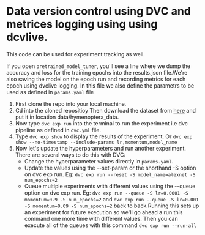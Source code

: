 # Data version control using DVC and metrices logging using using dcvlive.

This code can be used for experiment tracking as well. 

If you open `pretrained_model_tuner`, you'll see a line where we dump the accuracy and loss for the training epochs into the results.json file.We're also saving the model on the epoch run and recording metrics for each epoch using dvclive logging. In this file we also define the parametrs to be used as defined in `params.yaml` file

1. First clone the repo into your local machine.
2. Cd into the cloned repositioy Then download the dataset from [here](https://download.pytorch.org/tutorial/hymenoptera_data.zip) and put it in location data/hymenoptera_data.
3. Now type `dvc exp run` into the terminal to run the experiment i.e dvc pipeline as defined in `dvc.yml` file.
4.  Type `dvc exp show` to display the results of the experiment. Or `dvc exp show --no-timestamp --include-params lr,momentum,model_name`
5.  Now let's update the hyperparameters and run another experiment. There are several ways to do this with DVC:
       - Change the hyperparameter values directly in `params.yaml`. 
       - Update the values using the --set-param or the shorthand -S option on dvc exp run. Eg: `dvc exp run --reset -S model_name=alexnet -S num_epochs=2`
       - Queue multiple experiments with different values using the --queue option on dvc exp run. Eg: `dvc exp run --queue -S lr=0.0001 -S momentum=0.9 -S num_epochs=2` and `dvc exp run --queue -S lr=0.001 -S momentum=0.09 -S num_epochs=2` back to back.Running this sets up an experiment for future execution so we'll go ahead a run this command one more time with different values. Then you can execute all of the queues with this command `dvc exp run --run-all`
